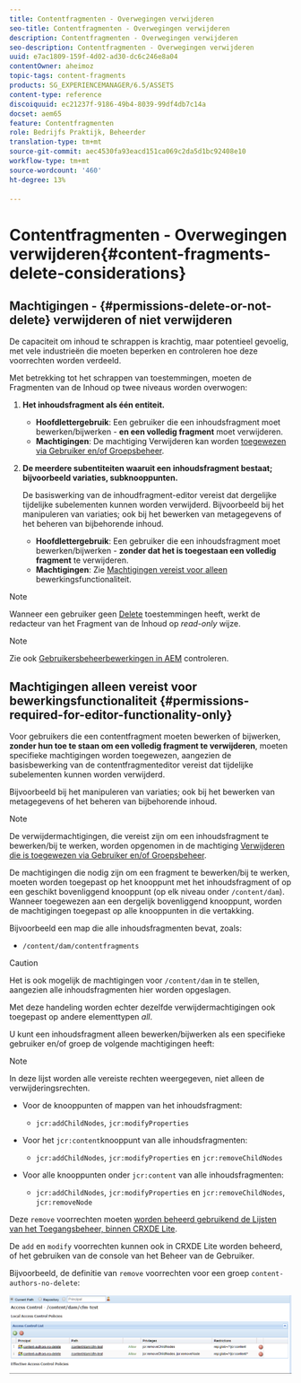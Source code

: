 ```yaml
---
title: Contentfragmenten - Overwegingen verwijderen
seo-title: Contentfragmenten - Overwegingen verwijderen
description: Contentfragmenten - Overwegingen verwijderen
seo-description: Contentfragmenten - Overwegingen verwijderen
uuid: e7ac1809-159f-4d02-ad30-dc6c246e8a04
contentOwner: aheimoz
topic-tags: content-fragments
products: SG_EXPERIENCEMANAGER/6.5/ASSETS
content-type: reference
discoiquuid: ec21237f-9186-49b4-8039-99df4db7c14a
docset: aem65
feature: Contentfragmenten
role: Bedrijfs Praktijk, Beheerder
translation-type: tm+mt
source-git-commit: aec4530fa93eacd151ca069c2da5d1bc92408e10
workflow-type: tm+mt
source-wordcount: '460'
ht-degree: 13%

---
```



# Contentfragmenten - Overwegingen verwijderen{#content-fragments-delete-considerations}

## Machtigingen - {#permissions-delete-or-not-delete} verwijderen of niet verwijderen

De capaciteit om inhoud te schrappen is krachtig, maar potentieel gevoelig, met vele industrieën die moeten beperken en controleren hoe deze voorrechten worden verdeeld.

Met betrekking tot het schrappen van toestemmingen, moeten de Fragmenten van de Inhoud op twee niveaus worden overwogen:

1. **Het inhoudsfragment als één entiteit.**

   * **Hoofdlettergebruik**: Een gebruiker die een inhoudsfragment moet bewerken/bijwerken -  **en een volledig fragment** moet verwijderen.
   * **Machtigingen**: De  [](/help/sites-administering/security.md#actions) machtiging Verwijderen kan worden  [toegewezen via Gebruiker en/of Groepsbeheer](/help/sites-administering/security.md#managing-permissions).

1. **De meerdere subentiteiten waaruit een inhoudsfragment bestaat; bijvoorbeeld variaties, subknooppunten.**

   De basiswerking van de inhoudfragment-editor vereist dat dergelijke tijdelijke subelementen kunnen worden verwijderd. Bijvoorbeeld bij het manipuleren van variaties; ook bij het bewerken van metagegevens of het beheren van bijbehorende inhoud.

   * **Hoofdlettergebruik**: Een gebruiker die een inhoudsfragment moet bewerken/bijwerken -  **zonder dat het is toegestaan een volledig fragment** te verwijderen.
   * **Machtigingen**: Zie  [Machtigingen vereist voor alleen](/help/assets/content-fragments/content-fragments-delete.md#permissions-required-for-editor-functionality-only) bewerkingsfunctionaliteit.

>[!NOTE]
>
>Wanneer een gebruiker geen [Delete](/help/sites-administering/security.md#actions) toestemmingen heeft, werkt de redacteur van het Fragment van de Inhoud op *read-only* wijze.

>[!NOTE]
>
>Zie ook [Gebruikersbeheerbewerkingen in AEM](/help/sites-administering/audit-user-management-operations.md) controleren.

## Machtigingen alleen vereist voor bewerkingsfunctionaliteit {#permissions-required-for-editor-functionality-only}

Voor gebruikers die een contentfragment moeten bewerken of bijwerken, **zonder hun toe te staan om een volledig fragment te verwijderen**, moeten specifieke machtigingen worden toegewezen, aangezien de basisbewerking van de contentfragmenteditor vereist dat tijdelijke subelementen kunnen worden verwijderd.

Bijvoorbeeld bij het manipuleren van variaties; ook bij het bewerken van metagegevens of het beheren van bijbehorende inhoud.

>[!NOTE]
>
>De verwijdermachtigingen, die vereist zijn om een inhoudsfragment te bewerken/bij te werken, worden opgenomen in de machtiging [Verwijderen die is toegewezen via Gebruiker en/of Groepsbeheer](/help/sites-administering/security.md#managing-permissions).

De machtigingen die nodig zijn om een fragment te bewerken/bij te werken, moeten worden toegepast op het knooppunt met het inhoudsfragment of op een geschikt bovenliggend knooppunt (op elk niveau onder `/content/dam`). Wanneer toegewezen aan een dergelijk bovenliggend knooppunt, worden de machtigingen toegepast op alle knooppunten in die vertakking.

Bijvoorbeeld een map die alle inhoudsfragmenten bevat, zoals:

* `/content/dam/contentfragments`

>[!CAUTION]
>
>Het is ook mogelijk de machtigingen voor `/content/dam` in te stellen, aangezien alle inhoudsfragmenten hier worden opgeslagen.
>
>Met deze handeling worden echter dezelfde verwijdermachtigingen ook toegepast op andere elementtypen *all*.

U kunt een inhoudsfragment alleen bewerken/bijwerken als een specifieke gebruiker en/of groep de volgende machtigingen heeft:

>[!NOTE]
>
>In deze lijst worden alle vereiste rechten weergegeven, niet alleen de verwijderingsrechten.

* Voor de knooppunten of mappen van het inhoudsfragment:

   * `jcr:addChildNodes`, `jcr:modifyProperties`

* Voor het `jcr:content`knooppunt van alle inhoudsfragmenten:

   * `jcr:addChildNodes`,  `jcr:modifyProperties` en  `jcr:removeChildNodes`

* Voor alle knooppunten onder `jcr:content` van alle inhoudsfragmenten:

   * `jcr:addChildNodes`,  `jcr:modifyProperties` en  `jcr:removeChildNodes`,  `jcr:removeNode`

Deze `remove` voorrechten moeten [worden beheerd gebruikend de Lijsten van het Toegangsbeheer, binnen CRXDE Lite](/help/sites-administering/user-group-ac-admin.md#access-right-management).

De `add` en `modify` voorrechten kunnen ook in CRXDE Lite worden beheerd, of het gebruiken van de console van het Beheer van de Gebruiker.

Bijvoorbeeld, de definitie van `remove` voorrechten voor een groep `content-authors-no-delete`:

![cf-delete-03](assets/cf-delete-03.png)

